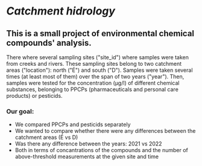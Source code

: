 # *Catchment hidrology*

## This is a small project of environmental chemical compounds' analysis.

There where several sampling sites ("site_id") where samples were taken from creeks and rivers. These sampling sites belong to two catchment areas ("location"): north ("É") and south ("D"). Samples were taken several times (at least most of them) over the span of two years ("year"). Then, samples were tested for the concentration (μg/l) of different chemical substances, belonging to PPCPs (pharmaceuticals and personal care products) or pesticids.

### Our goal:
- We compared PPCPs and pesticids separately
- We wanted to compare whether there were any differences between the catchment areas (É vs D)
- Was there any difference between the years: 2021 vs 2022
- Both in terms of concantrations of the compounds and the number of above-threshold measurements at the given site and time 
